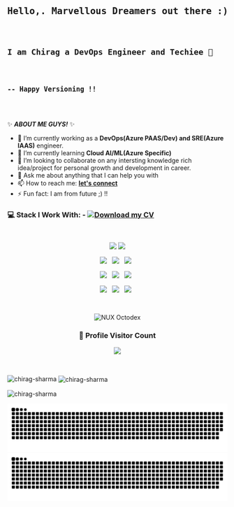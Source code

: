 <div style="white-space: pre; font-family: monospace;">
  <p style="font-size: 1.5em;"><b>Hello,. Marvellous Dreamers out there :)</b></p>
  <p style="font-size: 1.3em;"><b>I am Chirag a DevOps Engineer and Techiee</b> 👋</p>
  <p style="font-size: 1.1em;"><b>-- Happy Versioning !!</b></p>
</div>
<br>

✨ _**ABOUT ME GUYS!**_ ✨ 

- 🔭 I’m currently working as a **DevOps(Azure PAAS/Dev) and SRE(Azure IAAS)** engineer.
- 🌱 I’m currently learning **Cloud AI/ML(Azure Specific)**
- 👯 I’m looking to collaborate on any intersting knowledge rich idea/project for personal growth and development in career.
- 💬 Ask me about anything that I can help you with
- 📫 How to reach me: <a href="https://www.linkedin.com/in/chirag-sharma-2121b11a9">**let's connect**</a>
- ⚡ Fun fact: I am from future ;) !!






### 💻 Stack I Work With: - [![Download my CV](https://img.shields.io/badge/Download%20CV-Click%20Here-blue?style=flat-square&logo=download&logoColor=white)](https://github.com/Chirag3011/Chirag3011/files/15148316/Chirag_Resume.pdf)

<br>

<p  align="center">

<img src="https://img.shields.io/badge/Kubernets-0078D4.svg?&style=for-the-badge&logo=kubernetes&logoColor=white" height="25"/>
<img src="https://img.shields.io/badge/Azure-IAAS%2FPAAS-%20?style=for-the-badge&logo=microsoftazure&color=blue" height="25"/>
  </p>
  
<p  align="center">

<img src="https://img.shields.io/badge/git-0C2135.svg?&style=for-the-badge&logo=git&logoColor=white" height="25"/>  
  &nbsp;
<img src="https://img.shields.io/badge/docker-0078D4.svg?&style=for-the-badge&logo=docker&logoColor=white" height="25"/>
  &nbsp;
<img src="https://img.shields.io/badge/Jenkins-%20?style=for-the-badge&logo=jenkins&logoColor=black&color=white" height="25"/>
  &nbsp;
  </p>
  
  <p  align="center">

  

<img src="https://img.shields.io/badge/Hashicorp%20Terraform-%20%20?style=for-the-badge&logo=Terraform&logoColor=white" height="25"/>
  &nbsp;
<img src="https://img.shields.io/badge/Linux-RHEL%2FUBUNTU-%20?style=for-the-badge&logo=linux&logoColor=white&color=red" height="25">
  &nbsp;
<img src="https://img.shields.io/badge/Azure-DevOps-%20?style=for-the-badge&logo=Azure%20Devops&logoColor=white&color=blue" height="25">
  &nbsp;

 

<p align="center">


  <img src="https://img.shields.io/badge/Netlify-EEEEEE?style=for-the-badge&logo=Netlify&logoColor=blue" height="25">
&nbsp;
    <img src="https://img.shields.io/badge/azure-EEEEEE?&style=for-the-badge&logo=microsoft%20azure&logoColor=blue" height="25">
&nbsp;
  <img src="https://img.shields.io/badge/Wordpress-EEEEEE?style=for-the-badge&logo=Wordpress&logoColor=blue" height="25">
&nbsp;
</p>
<br>




  <p align="center">
  <img src="https://github.com/Chirag3011/Chirag3011/assets/63345260/1fb5b43e-84c3-4766-a969-22526a28ef64" alt="NUX Octodex" style="width: 50%; height: 50%;" />
</p>



<div align=center>
  <h3><b>📍 Profile Visitor Count</b></h3>
</div>
    
<!-- retro visitor counter -->  
<p align="center" >   
  <img src="https://profile-counter.glitch.me/adityagundecha/count.svg" />  
</p>
  <br>
<p><img align="left" src="https://github-readme-stats.vercel.app/api/top-langs?username=chirag3011&show_icons=true&locale=en&layout=compact" alt="chirag-sharma" /></p>
<p>&nbsp;<img align="center" src="https://github-readme-stats.vercel.app/api?username=chirag3011&show_icons=true&locale=en" alt="chirag-sharma" /></p>

<p><img align="center" src="https://github-readme-streak-stats.herokuapp.com/?user=chirag3011&" alt="chirag-sharma" /></p>

![github contribution grid snake animation](https://raw.githubusercontent.com/platane/platane/output/github-contribution-grid-snake-dark.svg#gh-dark-mode-only)![github contribution grid snake animation](https://raw.githubusercontent.com/platane/platane/output/github-contribution-grid-snake.svg#gh-light-mode-only)
